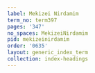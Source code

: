 ```yaml
---
label: Mekizei Nirdamim
term_no: term397
pages: '347'
no_spaces: MekizeiNirdamim
pid: mekizeinirdamim
order: '0635'
layout: generic_index_term
collection: index-headings
---
```

